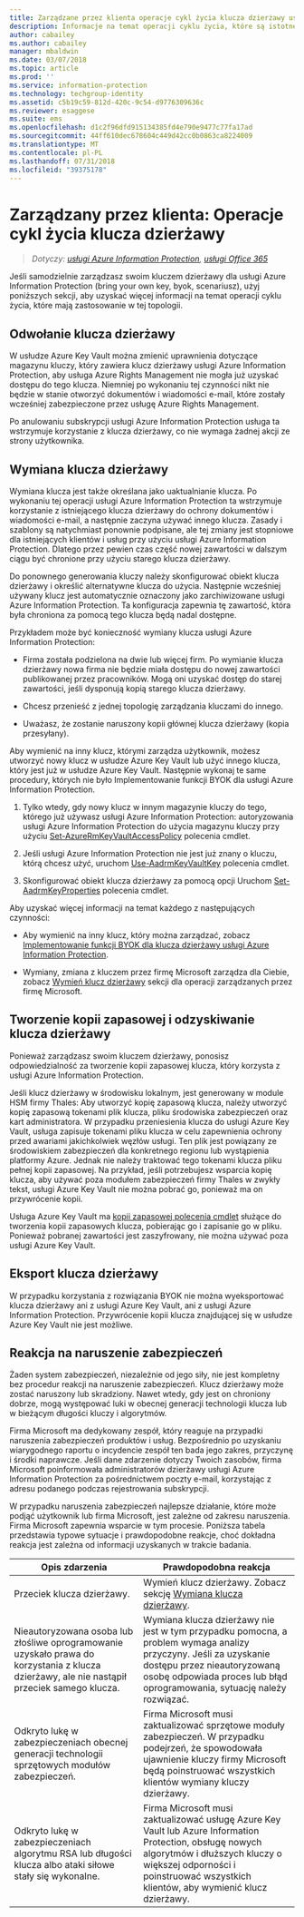 ```yaml
---
title: Zarządzane przez klienta operacje cykl życia klucza dzierżawy usługi AIP
description: Informacje na temat operacji cyklu życia, które są istotne, jeśli zarządzasz swoim kluczem dzierżawy usługi Azure Information Protection (bring your own key, byok, scenariusz).
author: cabailey
ms.author: cabailey
manager: mbaldwin
ms.date: 03/07/2018
ms.topic: article
ms.prod: ''
ms.service: information-protection
ms.technology: techgroup-identity
ms.assetid: c5b19c59-812d-420c-9c54-d9776309636c
ms.reviewer: esaggese
ms.suite: ems
ms.openlocfilehash: d1c2f96dfd915134385fd4e790e9477c77fa17ad
ms.sourcegitcommit: 44ff610dec678604c449d42cc0b0863ca8224009
ms.translationtype: MT
ms.contentlocale: pl-PL
ms.lasthandoff: 07/31/2018
ms.locfileid: "39375178"
---
```

# <a name="customer-managed-tenant-key-life-cycle-operations"></a>Zarządzany przez klienta: Operacje cykl życia klucza dzierżawy

>*Dotyczy: [usługi Azure Information Protection](https://azure.microsoft.com/pricing/details/information-protection), [usługi Office 365](http://download.microsoft.com/download/E/C/F/ECF42E71-4EC0-48FF-AA00-577AC14D5B5C/Azure_Information_Protection_licensing_datasheet_EN-US.pdf)*

Jeśli samodzielnie zarządzasz swoim kluczem dzierżawy dla usługi Azure Information Protection (bring your own key, byok, scenariusz), użyj poniższych sekcji, aby uzyskać więcej informacji na temat operacji cyklu życia, które mają zastosowanie w tej topologii.

## <a name="revoke-your-tenant-key"></a>Odwołanie klucza dzierżawy
W usłudze Azure Key Vault można zmienić uprawnienia dotyczące magazynu kluczy, który zawiera klucz dzierżawy usługi Azure Information Protection, aby usługa Azure Rights Management nie mogła już uzyskać dostępu do tego klucza. Niemniej po wykonaniu tej czynności nikt nie będzie w stanie otworzyć dokumentów i wiadomości e-mail, które zostały wcześniej zabezpieczone przez usługę Azure Rights Management.

Po anulowaniu subskrypcji usługi Azure Information Protection usługa ta wstrzymuje korzystanie z klucza dzierżawy, co nie wymaga żadnej akcji ze strony użytkownika.

## <a name="rekey-your-tenant-key"></a>Wymiana klucza dzierżawy
Wymiana klucza jest także określana jako uaktualnianie klucza. Po wykonaniu tej operacji usługi Azure Information Protection ta wstrzymuje korzystanie z istniejącego klucza dzierżawy do ochrony dokumentów i wiadomości e-mail, a następnie zaczyna używać innego klucza. Zasady i szablony są natychmiast ponownie podpisane, ale tej zmiany jest stopniowe dla istniejących klientów i usług przy użyciu usługi Azure Information Protection. Dlatego przez pewien czas część nowej zawartości w dalszym ciągu być chronione przy użyciu starego klucza dzierżawy.

Do ponownego generowania kluczy należy skonfigurować obiekt klucza dzierżawy i określić alternatywne klucza do użycia. Następnie wcześniej używany klucz jest automatycznie oznaczony jako zarchiwizowane usługi Azure Information Protection. Ta konfiguracja zapewnia tę zawartość, która była chroniona za pomocą tego klucza będą nadal dostępne.

Przykładem może być konieczność wymiany klucza usługi Azure Information Protection:

- Firma została podzielona na dwie lub więcej firm. Po wymianie klucza dzierżawy nowa firma nie będzie miała dostępu do nowej zawartości publikowanej przez pracowników. Mogą oni uzyskać dostęp do starej zawartości, jeśli dysponują kopią starego klucza dzierżawy.

- Chcesz przenieść z jednej topologię zarządzania kluczami do innego. 

- Uważasz, że zostanie naruszony kopii głównej klucza dzierżawy (kopia przesyłany).

Aby wymienić na inny klucz, którymi zarządza użytkownik, możesz utworzyć nowy klucz w usłudze Azure Key Vault lub użyć innego klucza, który jest już w usłudze Azure Key Vault. Następnie wykonaj te same procedury, których nie było Implementowanie funkcji BYOK dla usługi Azure Information Protection.

1. Tylko wtedy, gdy nowy klucz w innym magazynie kluczy do tego, którego już używasz usługi Azure Information Protection: autoryzowania usługi Azure Information Protection do użycia magazynu kluczy przy użyciu [Set-AzureRmKeyVaultAccessPolicy](/powershell/module/azurerm.keyvault/set-azurermkeyvaultaccesspolicy) polecenia cmdlet.

2. Jeśli usługi Azure Information Protection nie jest już znany o kluczu, którą chcesz użyć, uruchom [Use-AadrmKeyVaultKey](/powershell/module/aadrm/use-aadrmkeyvaultkey) polecenia cmdlet.

3. Skonfigurować obiekt klucza dzierżawy za pomocą opcji Uruchom [Set-AadrmKeyProperties](/powershell/module/aadrm/set-aadrmkeyproperties) polecenia cmdlet.

Aby uzyskać więcej informacji na temat każdego z następujących czynności:

- Aby wymienić na inny klucz, który można zarządzać, zobacz [Implementowanie funkcji BYOK dla klucza dzierżawy usługi Azure Information Protection](../plan-design/plan-implement-tenant-key.md#implementing-byok-for-your-azure-information-protection-tenant-key).

- Wymiany, zmiana z kluczem przez firmę Microsoft zarządza dla Ciebie, zobacz [Wymień klucz dzierżawy](operations-microsoft-managed-tenant-key.md#rekey-your-tenant-key) sekcji dla operacji zarządzanych przez firmę Microsoft.

## <a name="backup-and-recover-your-tenant-key"></a>Tworzenie kopii zapasowej i odzyskiwanie klucza dzierżawy
Ponieważ zarządzasz swoim kluczem dzierżawy, ponosisz odpowiedzialność za tworzenie kopii zapasowej klucza, który korzysta z usługi Azure Information Protection. 

Jeśli klucz dzierżawy w środowisku lokalnym, jest generowany w module HSM firmy Thales: Aby utworzyć kopię zapasową klucza, należy utworzyć kopię zapasową tokenami plik klucza, pliku środowiska zabezpieczeń oraz kart administratora. W przypadku przeniesienia klucza do usługi Azure Key Vault, usługa zapisuje tokenami pliku klucza w celu zapewnienia ochrony przed awariami jakichkolwiek węzłów usługi. Ten plik jest powiązany ze środowiskiem zabezpieczeń dla konkretnego regionu lub wystąpienia platformy Azure. Jednak nie należy traktować tego tokenami klucza pliku pełnej kopii zapasowej. Na przykład, jeśli potrzebujesz wsparcia kopię klucza, aby używać poza modułem zabezpieczeń firmy Thales w zwykły tekst, usługi Azure Key Vault nie można pobrać go, ponieważ ma on przywrócenie kopii.

Usługa Azure Key Vault ma [kopii zapasowej polecenia cmdlet](/powershell/module/azurerm.keyvault/Backup-AzureKeyVaultKey) służące do tworzenia kopii zapasowych klucza, pobierając go i zapisanie go w pliku. Ponieważ pobranej zawartości jest zaszyfrowany, nie można używać poza usługi Azure Key Vault. 

## <a name="export-your-tenant-key"></a>Eksport klucza dzierżawy
W przypadku korzystania z rozwiązania BYOK nie można wyeksportować klucza dzierżawy ani z usługi Azure Key Vault, ani z usługi Azure Information Protection. Przywrócenie kopii klucza znajdującej się w usłudze Azure Key Vault nie jest możliwe. 

## <a name="respond-to-a-breach"></a>Reakcja na naruszenie zabezpieczeń
Żaden system zabezpieczeń, niezależnie od jego siły, nie jest kompletny bez procedur reakcji na naruszenie zabezpieczeń. Klucz dzierżawy może zostać naruszony lub skradziony. Nawet wtedy, gdy jest on chroniony dobrze, mogą występować luki w obecnej generacji technologii klucza lub w bieżącym długości kluczy i algorytmów.

Firma Microsoft ma dedykowany zespół, który reaguje na przypadki naruszenia zabezpieczeń produktów i usług. Bezpośrednio po uzyskaniu wiarygodnego raportu o incydencie zespół ten bada jego zakres, przyczynę i środki naprawcze. Jeśli dane zdarzenie dotyczy Twoich zasobów, firma Microsoft poinformowała administratorów dzierżawy usługi Azure Information Protection za pośrednictwem poczty e-mail, korzystając z adresu podanego podczas rejestrowania subskrypcji.

W przypadku naruszenia zabezpieczeń najlepsze działanie, które może podjąć użytkownik lub firma Microsoft, jest zależne od zakresu naruszenia. Firma Microsoft zapewnia wsparcie w tym procesie. Poniższa tabela przedstawia typowe sytuacje i prawdopodobne reakcje, choć dokładna reakcja jest zależna od informacji uzyskanych w trakcie badania.

|Opis zdarzenia|Prawdopodobna reakcja|
|------------------------|-------------------|
|Przeciek klucza dzierżawy.|Wymień klucz dzierżawy. Zobacz sekcję [Wymiana klucza dzierżawy](#rekey-your-tenant-key).|
|Nieautoryzowana osoba lub złośliwe oprogramowanie uzyskało prawa do korzystania z klucza dzierżawy, ale nie nastąpił przeciek samego klucza.|Wymiana klucza dzierżawy nie jest w tym przypadku pomocna, a problem wymaga analizy przyczyny. Jeśli za uzyskanie dostępu przez nieautoryzowaną osobę odpowiada proces lub błąd oprogramowania, sytuację należy rozwiązać.|
|Odkryto lukę w zabezpieczeniach obecnej generacji technologii sprzętowych modułów zabezpieczeń.|Firma Microsoft musi zaktualizować sprzętowe moduły zabezpieczeń. W przypadku podejrzeń, że spowodowała ujawnienie kluczy firmy Microsoft będą poinstruować wszystkich klientów wymiany kluczy dzierżawy.|
|Odkryto lukę w zabezpieczeniach algorytmu RSA lub długości klucza albo ataki siłowe stały się wykonalne.|Firma Microsoft musi zaktualizować usługę Azure Key Vault lub Azure Information Protection, obsługę nowych algorytmów i dłuższych kluczy o większej odporności i poinstruować wszystkich klientów, aby wymienić klucz dzierżawy.|


